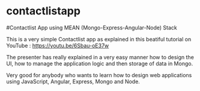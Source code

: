 # contactlistapp

#Contactlist App using MEAN (Mongo-Express-Angular-Node) Stack

This is a very simple Contactlist app as explained in this beatiful tutorial on YouTube : https://youtu.be/6Sbau-oE37w

The presenter has really explained in a very easy manner how to design the UI, how to manage the application logic and then storage of data in Mongo.

Very good for anybody who wants to learn how to design web applications using JavaScript, Angular, Express, Mongo and Node.



